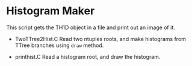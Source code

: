 # Histogram Maker
This script gets the TH1D object in a file and print out an image of it.

- TwoTTree2Hist.C
Read two ntuples roots, and make histograms from TTree branches using `draw` method.

- printhist.C
Read a histogram root, and draw the histogram.
